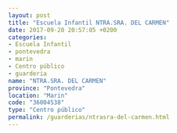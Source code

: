 ```yaml
---
layout: post
title: "Escuela Infantil NTRA.SRA. DEL CARMEN"
date: 2017-09-20 20:57:05 +0200
categories:
- Escuela Infantil
- pontevedra
- marin
- Centro público
- guarderia
name: "NTRA.SRA. DEL CARMEN"
province: "Pontevedra"
location: "Marin"
code: "36004538"
type: "Centro público"
permalink: /guarderias/ntrasra-del-carmen.html
---
```

